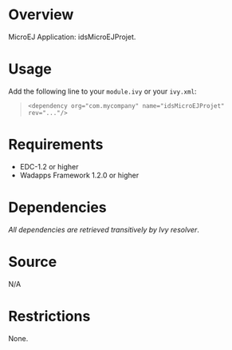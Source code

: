 <!--
	Markdown
-->

# Overview
MicroEJ Application: idsMicroEJProjet.

# Usage
Add the following line to your `module.ivy` or your `ivy.xml`:
> `<dependency org="com.mycompany" name="idsMicroEJProjet" rev="..."/>`

# Requirements
  - EDC-1.2 or higher
  - Wadapps Framework 1.2.0 or higher

# Dependencies
_All dependencies are retrieved transitively by Ivy resolver_.

# Source
N/A

# Restrictions
None.